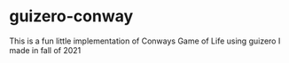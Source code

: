 # guizero-conway
This is a fun little implementation of Conways Game of Life using guizero I made in fall of 2021